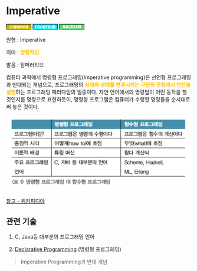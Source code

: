 # Imperative
![Common](../2TAT1C/Label_Common.png)
![Frontend](../2TAT1C/Label_Frontend.png)
![Backend](../2TAT1C/Label_Backend.png)

원형 : Imperative

의미  : <span style="color:#FFBF00; font-weight:bold;">명령적인</span>

발음 : 임퍼러티브



컴퓨터 과학에서 명령형 프로그래밍(Imperative programming)은 선언형 프로그래밍과 반대되는 개념으로, 프로그래밍의 <span style="color:#FFBF00; font-weight:bold;">상태와 상태를 변경시키는 구문의 관점에서 연산을 설명</span>하는 프로그래밍 패러다임의 일종이다. 자연 언어에서의 명령법이 어떤 동작을 할 것인지를 명령으로 표현하듯이, 명령형 프로그램은 컴퓨터가 수행할 명령들을 순서대로 써 놓은 것이다.

![명령형 vs 선언형](../2TAT1C/Imperative_1.png)

[참고 - 위키피디아](https://ko.wikipedia.org/wiki/%EB%AA%85%EB%A0%B9%ED%98%95_%ED%94%84%EB%A1%9C%EA%B7%B8%EB%9E%98%EB%B0%8D)

## 관련 기술
1. C, Java등 대부분의 프로그래밍 언어

4. [Declarative Programming](https://github.com/MoonSupport/DICTIONARY/blob/master/D/Declarative.md) (명령형 프로그래밍)
> Imperative Programming과 반대 개념